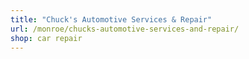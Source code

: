 ```yaml
---
title: "Chuck's Automotive Services & Repair"
url: /monroe/chucks-automotive-services-and-repair/
shop: car repair
---
```

